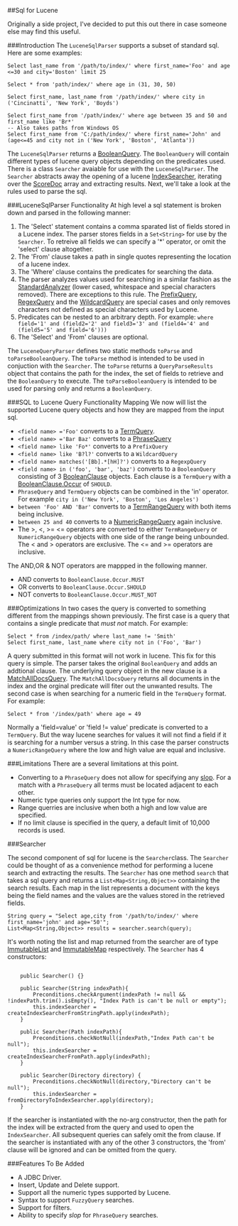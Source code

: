 ##Sql for Lucene

Originally a side project, I've decided to put this out there in case someone else
may find this useful.

###Introduction
The `LuceneSqlParser` supports a subset of standard sql.  Here are some examples:

```
Select last_name from '/path/to/index/' where first_name='Foo' and age <=30 and city='Boston' limit 25

Select * from 'path/index/' where age in (31, 30, 50)

Select first_name, last_name from '/path/index/' where city in ('Cincinatti', 'New York', 'Boyds')

Select first_name from '/path/index/' where age between 35 and 50 and first_name like 'Br*'
-- Also takes paths from Windows OS
Select first_name from 'C:/path/index/' where first_name='John' and (age<=45 and city not in ('New York', 'Boston', 'Atlanta'))
```

The `LuceneSqlParser` returns a [BooleanQuery](http://lucene.apache.org/core/5_0_0/core/org/apache/lucene/search/BooleanQuery.html). The `BooleanQuery` will contain different types of lucene query objects depending on the predicates used. There is a class `Searcher` avaiable for use with the `LuceneSqlParser`.  The `Searcher` abstracts away the opening of a lucene [IndexSearcher](http://lucene.apache.org/core/5_0_0/core/org/apache/lucene/search/IndexSearcher.html), iterating over the [ScoreDoc](http://lucene.apache.org/core/5_0_0/core/org/apache/lucene/search/ScoreDoc.html) array and extracting results.    Next, we'll take a look at the rules used to parse the sql.

###LuceneSqlParser Functionality 
At high level a sql statement is broken down and parsed in the following manner:

1.  The 'Select' statement contains a comma sparated list of fields stored in a Lucene index.  The parser stores fields in a `Set<String>` for use by the `Searcher`. To retreive all fields we can specify a '*' operator, or omit the 'select' clause altogether.
2.  The 'From' clause takes a path in single quotes representing the location of a lucene index.
3.  The 'Where' clause contains the predicates for searching the data.
4. The parser analyzes values used for searching in a similar fashion as the [StandardAnalyzer](http://lucene.apache.org/core/5_0_0/analyzers-common/org/apache/lucene/analysis/standard/StandardAnalyzer.html) (lower cased, whitespace and special characters removed).  There are exceptions to this rule.  The [PrefixQuery](http://lucene.apache.org/core/5_0_0/core/org/apache/lucene/search/PrefixQuery.html), [RegexQuery](http://lucene.apache.org/core/5_0_0/core/org/apache/lucene/search/RegexpQuery.html) and the [WildcardQuery](http://lucene.apache.org/core/5_0_0/core/org/apache/lucene/search/WildcardQuery.html) are special cases and only removes characters not defined as special characters used by Lucene.
5. Predicates can be nested to an arbitrary depth. For example:  `where field='1' and (field2='2' and field3='3' and (field4='4' and (field5='5' and field='6')))`
6. The 'Select' and 'From' clauses are optional.

The `LuceneQueryParser` defines two static methods `toParse` and `toParseBooleanQuery`.  The `toParse` method is intended to be used in conjuction with the `Searcher`.  The `toParse` returns a `QueryParseResults` object that contains the path for the index, the set of fields to retrieve and the `BooleanQuery` to execute.  The `toParseBooleanQuery` is intended to be used for parsing only and returns a `BooleanQuery`.

###SQL to Lucene Query Functionality Mapping
We now will list the supported Lucene query objects and how they are mapped from the input sql.

*  `<field name> ='Foo'` converts to a [TermQuery](http://lucene.apache.org/core/5_0_0/core/org/apache/lucene/search/TermQuery.html). 
*  `<field name> ='Bar Baz'` converts to a [PhraseQuery](http://lucene.apache.org/core/5_0_0/core/org/apache/lucene/search/PhraseQuery.html) 
*  `<field name> like 'Fo*'` converts to a `PrefixQuery`
*  `<field name> like 'B?l?'` converts to a `WildcardQuery`
*  `<field name> matches('[Bb].*[hH]?')` converts to a `RegexpQuery`
*  `<field name> in ('foo', 'bar', 'baz')` converts to a `BooleanQuery` consisting of 3 [BooleanClause](http://lucene.apache.org/core/5_0_0/core/org/apache/lucene/search/BooleanClause.html) objects. Each clause is a `TermQuery` with a [BooleanClause.Occur](http://lucene.apache.org/core/5_0_0/core/org/apache/lucene/search/BooleanClause.Occur.html) of `SHOULD`.  
*  `PhraseQuery` and `TermQuery` objects can be combined in the 'in' operator.  For example `city in ('New York', 'Boston', 'Los Angeles')`
*  `between 'Foo' AND 'Bar'` converts to a [TermRangeQuery](http://lucene.apache.org/core/5_0_0/core/org/apache/lucene/search/TermRangeQuery.html) with both items being inclusive.
*  `between 25 and 40` converts to a [NumericRangeQuery](http://lucene.apache.org/core/5_0_0/core/org/apache/lucene/search/NumericRangeQuery.html) again inclusive.
*  The >, <, >= <= operators are converted to either `TermRangeQuery` or `NumericRangeQuery` objects with one side of the range being unbounded.  The < and > operators are exclusive. The <= and >= operators are inclusive.

The AND,OR & NOT operators are mappped in the following manner.

*  AND converts to `BooleanClause.Occur.MUST`
*  OR  converts to `BooleanClause.Occur.SHOULD` 
*  NOT converts to `BooleanClause.Occur.MUST_NOT`

###Optimizations
In two cases the query is converted to something different from the mappings shown previously.  The first case is a query that contains a single predicate that *must not* match.  For example:

```
Select * from /index/path/ where last_name != 'Smith'
Select first_name, last_name where city not in ('Foo', 'Bar')
```
A query submitted in this format will not work in lucene.  This fix for this query is simple.  The parser takes the original `BooleanQuery` and adds an addtional clause.  The underlying query object in the new clause is a [MatchAllDocsQuery](http://lucene.apache.org/core/5_0_0/core/org/apache/lucene/search/MatchAllDocsQuery.html).  The `MatchAllDocsQuery` returns all documents in the index and the orginal predicate will fiter out the unwanted results.  The second case is when searching for a numeric field in the `TermQuery` format.  For example:

```
Select * from '/index/path' where age = 49
```

Normally a 'field=value' or 'field != value' predicate is converted to a `TermQuery`. But the way lucene searches for values it will not find a field if it is searching for a number versus a string.  In this case the parser constructs a `NumericRangeQuery` where the low and high value are equal and inclusive.

###Limitations
There are a several limitations at this point.

*   Converting to a `PhraseQuery` does not allow for specifying any [slop](http://lucene.apache.org/core/4_10_2/core/org/apache/lucene/search/PhraseQuery.html#setSlop\(int\)).  For a match with a `PhraseQuery` all terms must be located adjacent to each other.
*   Numeric type queries only support the Int type for now.
*   Range querries are inclusive when both a high and low value are specified.
*   If no limit clause is specified in the query, a default limit of 10,000 records is used.

###Searcher  

The second component of sql for lucene is the `Searcher`class.  The `Searcher` could be thought of as a convenience method for performing a lucene search and extracting the results.  The `Searcher` has one method `search` that takes a sql query and returns a `List<Map<String,Object>>` containing the search results.  Each map in the list represents a document with the keys being the field names and the values are the values stored in the retrieved fields.  

```
String query = "Select age,city from '/path/to/index/' where first_name='john' and age='50'";
List<Map<String,Object>> results = searcher.search(query);
```
It's worth noting the list and map returned from the searcher are of type [ImmutableList](http://docs.guava-libraries.googlecode.com/git-history/release/javadoc/com/google/common/collect/ImmutableList.html) and [ImmutableMap](http://docs.guava-libraries.googlecode.com/git-history/release/javadoc/com/google/common/collect/ImmutableMap.html) respectively. The `Searcher` has 4 constructors:

```

    public Searcher() {}

    public Searcher(String indexPath){
        Preconditions.checkArgument(indexPath != null && !indexPath.trim().isEmpty(), "Index Path is can't be null or empty");
        this.indexSearcher = createIndexSearcherFromStringPath.apply(indexPath);
    }

    public Searcher(Path indexPath){
        Preconditions.checkNotNull(indexPath,"Index Path can't be null");
        this.indexSearcher = createIndexSearcherFromPath.apply(indexPath);
    }

    public Searcher(Directory directory) {
        Preconditions.checkNotNull(directory,"Directory can't be null");
        this.indexSearcher = fromDirectoryToIndexSearcher.apply(directory);
    }

```
If the searcher is instantiated with the no-arg constructor, then the path for the index will be extracted from the query and used to open the `IndexSearcher`.  All subsequent queries can safely omit the from clause.  If the searcher is instantiated with any of the other 3 constructors, the 'from' clause will be ignored and can be omitted from the query.

###Features To Be Added

*   A JDBC Driver.
*   Insert, Update and Delete support.
*   Support all the numeric types supported by Lucene.
*   Syntax to support `FuzzyQuery` searches.
*   Support for filters.
*   Ability to specify *slop* for `PhraseQuery` searches.
